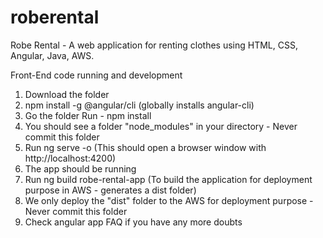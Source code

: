 # roberental
Robe Rental - A web application for renting clothes using HTML, CSS, Angular, Java, AWS.

Front-End code running and development

1. Download the folder
2. npm install -g @angular/cli  (globally installs angular-cli)
3. Go the folder Run - npm install
4. You should see a folder "node_modules" in your directory - Never commit this folder
5. Run ng serve -o (This should open a browser window with http://localhost:4200)
6. The app should be running
7. Run ng build robe-rental-app (To build the application for deployment purpose in AWS - generates a dist folder)
8. We only deploy the "dist" folder to the AWS for deployment purpose - Never commit this folder
9. Check angular app FAQ if you have any more doubts 
